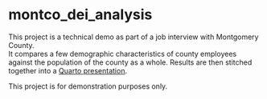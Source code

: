 # montco_dei_analysis
This project is a technical demo as part of a job interview with Montgomery County.  
It compares a few demographic characteristics of county employees against the population of the county as a whole.
Results are then stitched together into a [Quarto presentation](slides.qmd).

This project is for demonstration purposes only.